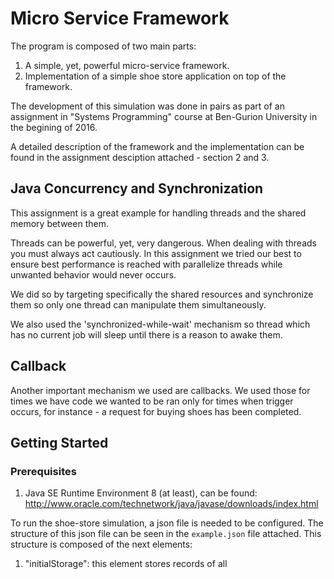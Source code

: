 # Micro Service Framework

The program is composed of two main parts:
1. A simple, yet, powerful micro-service framework.
2. Implementation of a simple shoe store application on top of the framework.

The development of this simulation was done in pairs as part of an assignment in "Systems Programming" course at Ben-Gurion University in the begining of 2016.

A detailed description of the framework and the implementation can be found in the assignment desciption attached - section 2 and 3.

## Java Concurrency and Synchronization
This assignment is a great example for handling threads and the shared memory between them.

Threads can be powerful, yet, very dangerous. When dealing with threads you must always act cautiously.
In this assignment we tried our best to ensure best performance is reached with parallelize threads while unwanted behavior would never occurs.

We did so by targeting specifically the shared resources and synchronize them so only one thread can manipulate them simultaneously.

We also used the 'synchronized-while-wait' mechanism so thread which has no current job will sleep until there is a reason to awake them.

## Callback
Another important mechanism we used are callbacks. We used those for times we have code we wanted to be ran only for times when trigger occurs,
for instance - a request for buying shoes has been completed.

## Getting Started
### Prerequisites

1. Java SE Runtime Environment 8 (at least), can be found: 
	http://www.oracle.com/technetwork/java/javase/downloads/index.html
	
To run the shoe-store simulation, a json file is needed to be configured.
The structure of this json file can be seen in the `example.json` file attached.
This structure is composed of the next elements:
1. "initialStorage": this element stores records of all 
